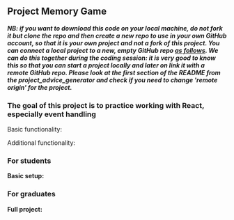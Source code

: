 ## Project Memory Game

***NB: if you want to download this code on your local machine, do not fork it but clone the repo and then create a new repo to use in your own GitHub account, so that it is your own project and not a fork of this project. You can connect a local project to a new, empty GitHub repo [as follows](https://docs.github.com/en/github/importing-your-projects-to-github/adding-an-existing-project-to-github-using-the-command-line). We can do this together during the coding session: it is very good to know this so that you can start a project locally and later on link it with a remote GitHub repo. Please look at the first section of the README from the project_advice_generator and check if you need to change 'remote origin' for the project.***

### The goal of this project is to practice working with React, especially event handling

Basic functionality:


Additional functionality:

### For students

**Basic setup:**  


### For graduates

**Full project:**